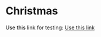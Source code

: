 # Christmas

Use this link for testing:
<a href="https://codehs.com/sandbox/ichirookochi/website-for-christmas-2/run">Use this link</a>
